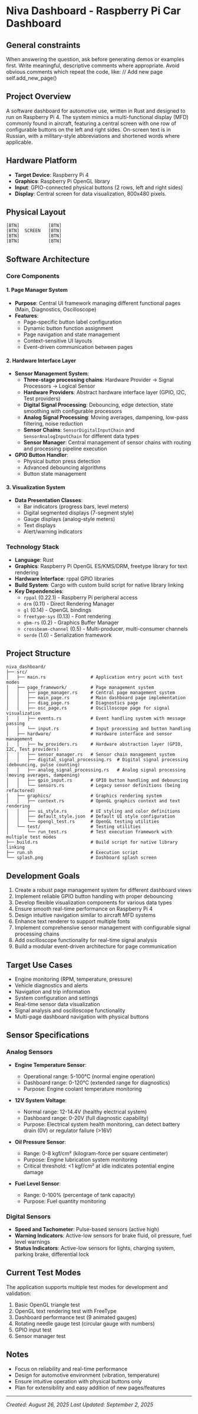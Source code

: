 # Niva Dashboard - Raspberry Pi Car Dashboard

## General constraints
When answering the question, ask before generating demos or examples first.
Write meaningful, descriptive comments where appropriate. Avoid obvious comments which repeat the code, like:
// Add new page
self.add_new_page()

## Project Overview
A software dashboard for automotive use, written in Rust and designed to run on Raspberry Pi 4. The system mimics a multi-functional display (MFD) commonly found in aircraft, featuring a central screen with one row of configurable buttons on the left and right sides.
On-screen text is in Russian, with a military-style abbreviations and shortened words where applicable.

## Hardware Platform
- **Target Device**: Raspberry Pi 4
- **Graphics**: Raspberry Pi OpenGL library
- **Input**: GPIO-connected physical buttons (2 rows, left and right sides)
- **Display**: Central screen for data visualization, 800x480 pixels.

## Physical Layout
```
[BTN]           [BTN]
[BTN]  SCREEN   [BTN]
[BTN]           [BTN]
[BTN]           [BTN]
```

## Software Architecture

### Core Components

#### 1. Page Manager System
- **Purpose**: Central UI framework managing different functional pages (Main, Diagnostics, Oscilloscope)
- **Features**:
  - Page-specific button label configuration
  - Dynamic button function assignment
  - Page navigation and state management
  - Context-sensitive UI layouts
  - Event-driven communication between pages

#### 2. Hardware Interface Layer
- **Sensor Management System**:
  - **Three-stage processing chains**: Hardware Provider → Signal Processors → Logical Sensor
  - **Hardware Providers**: Abstract hardware interface layer (GPIO, I2C, Test providers)
  - **Digital Signal Processing**: Debouncing, edge detection, state smoothing with configurable processors
  - **Analog Signal Processing**: Moving averages, dampening, low-pass filtering, noise reduction
  - **Sensor Chains**: `SensorDigitalInputChain` and `SensorAnalogInputChain` for different data types
  - **Sensor Manager**: Central management of sensor chains with routing and processing pipeline execution
- **GPIO Button Handler**:
  - Physical button press detection
  - Advanced debouncing algorithms
  - Button state management

#### 3. Visualization System
- **Data Presentation Classes**:
  - Bar indicators (progress bars, level meters)
  - Digital segmented displays (7-segment style)
  - Gauge displays (analog-style meters)
  - Text displays
  - Alert/warning indicators

### Technology Stack
- **Language**: Rust
- **Graphics**: Raspberry Pi OpenGL ES/KMS/DRM, freetype library for text rendering
- **Hardware Interface**: rppal GPIO libraries 
- **Build System**: Cargo with custom build script for native library linking
- **Key Dependencies**: 
  - `rppal` (0.22.1) - Raspberry Pi peripheral access
  - `drm` (0.11) - Direct Rendering Manager
  - `gl` (0.14) - OpenGL bindings
  - `freetype-sys` (0.13) - Font rendering
  - `gbm-rs` (0.2) - Graphics Buffer Manager
  - `crossbeam-channel` (0.5) - Multi-producer, multi-consumer channels
  - `serde` (1.0) - Serialization framework

## Project Structure
```
niva_dashboard/
├── src/
│   ├── main.rs                 # Application entry point with test modes
│   ├── page_framework/         # Page management system
│   │   ├── page_manager.rs     # Central page management system
│   │   ├── main_page.rs        # Main dashboard page implementation
│   │   ├── diag_page.rs        # Diagnostics page
│   │   ├── osc_page.rs         # Oscilloscope page for signal visualization
│   │   ├── events.rs           # Event handling system with message passing
│   │   └── input.rs            # Input processing and button handling
│   ├── hardware/               # Hardware interface and sensor management
│   │   ├── hw_providers.rs     # Hardware abstraction layer (GPIO, I2C, Test providers)
│   │   ├── sensor_manager.rs   # Sensor chain management system
│   │   ├── digital_signal_processing.rs  # Digital signal processing (debouncing, pulse counting)
│   │   ├── analog_signal_processing.rs   # Analog signal processing (moving averages, dampening)
│   │   ├── gpio_input.rs       # GPIO button handling and debouncing
│   │   └── sensors.rs          # Legacy sensor definitions (being refactored)
│   ├── graphics/               # Graphics rendering system
│   │   ├── context.rs          # OpenGL graphics context and text rendering
│   │   ├── ui_style.rs         # UI styling and color definitions
│   │   ├── default_style.json  # Default UI style configuration
│   │   └── opengl_test.rs      # OpenGL testing utilities
│   └── test/                   # Testing utilities
│       └── run_test.rs         # Test execution framework with multiple test modes
├── build.rs                    # Build script for native library linking
├── run.sh                      # Execution script
└── splash.png                  # Dashboard splash screen
```

## Development Goals
1. Create a robust page management system for different dashboard views
2. Implement reliable GPIO button handling with proper debouncing
3. Develop flexible visualization components for various data types
4. Ensure smooth real-time performance on Raspberry Pi 4
5. Design intuitive navigation similar to aircraft MFD systems
6. Enhance text renderer to support multiple fonts
7. Implement comprehensive sensor management with configurable signal processing chains
8. Add oscilloscope functionality for real-time signal analysis
9. Build a modular event-driven architecture for page communication

## Target Use Cases
- Engine monitoring (RPM, temperature, pressure)
- Vehicle diagnostics and alerts  
- Navigation and trip information
- System configuration and settings
- Real-time sensor data visualization
- Signal analysis and oscilloscope functionality
- Multi-page dashboard navigation with physical buttons

## Sensor Specifications

### Analog Sensors
- **Engine Temperature Sensor**: 
  - Operational range: 5-100°C (normal engine operation)
  - Dashboard range: 0-120°C (extended range for diagnostics)
  - Purpose: Engine coolant temperature monitoring
  
- **12V System Voltage**:
  - Normal range: 12-14.4V (healthy electrical system)
  - Dashboard range: 0-20V (full diagnostic capability)
  - Purpose: Electrical system health monitoring, can detect battery drain (0V) or regulator failure (>16V)
  
- **Oil Pressure Sensor**:
  - Range: 0-8 kgf/cm² (kilogram-force per square centimeter)
  - Purpose: Engine lubrication system monitoring
  - Critical threshold: <1 kgf/cm² at idle indicates potential engine damage
  
- **Fuel Level Sensor**:
  - Range: 0-100% (percentage of tank capacity)
  - Purpose: Fuel quantity monitoring

### Digital Sensors
- **Speed and Tachometer**: Pulse-based sensors (active high)
- **Warning Indicators**: Active-low sensors for brake fluid, oil pressure, fuel level warnings
- **Status Indicators**: Active-low sensors for lights, charging system, parking brake, differential lock

## Current Test Modes
The application supports multiple test modes for development and validation:
1. Basic OpenGL triangle test
2. OpenGL text rendering test with FreeType
3. Dashboard performance test (9 animated gauges)
4. Rotating needle gauge test (circular gauge with numbers)
5. GPIO input test
6. Sensor manager test

## Notes
- Focus on reliability and real-time performance
- Design for automotive environment (vibration, temperature)
- Ensure intuitive operation with physical buttons only
- Plan for extensibility and easy addition of new pages/features

---
*Created: August 26, 2025*
*Last Updated: September 2, 2025*
